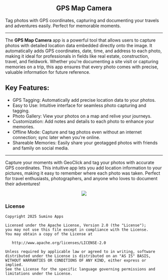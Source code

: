 <h2 align="center">GPS Map Camera</h2>

Tag photos with GPS coordinates, capturing and documenting your travels and adventures easily. Perfect for memorable moments.


----

The **GPS Map Camera** app is a powerful tool that allows users to capture photos with detailed location data embedded directly onto the image. It automatically adds GPS coordinates, date, time, and address to each photo, making it ideal for professionals in fields like real estate, construction, travel, and fieldwork. Whether you're documenting a site visit or capturing memories on a trip, this app ensures that every photo comes with precise, valuable information for future reference.



## Key Features:
- GPS Tagging: Automatically add precise location data to your photos.
- Easy to Use: Intuitive interface for seamless photo capturing and tagging.
- Photo Gallery: View your photos on a map and relive your journeys.
- Customization: Add notes and details to each photo to enhance your memories.
- Offline Mode: Capture and tag photos even without an internet connection; sync later when you're online.
- Shareable Memories: Easily share your geotagged photos with friends and family on social media.


--- 

Capture your moments with GeoClick and tag your photos with accurate GPS coordinates. This intuitive app lets you add location information to your pictures, making it easy to remember where each photo was taken. Perfect for travel enthusiasts, photographers, and anyone who loves to document their adventures!



<p align="center">
  <img src="https://capsule-render.vercel.app/api?type=waving&color=gradient&height=60&width=1980&section=footer"/>
</p>


### License
```
Copyright 2025 Sumino Apps

Licensed under the Apache License, Version 2.0 (the "License");
you may not use this file except in compliance with the License.
You may obtain a copy of the License at

   http://www.apache.org/licenses/LICENSE-2.0

Unless required by applicable law or agreed to in writing, software
distributed under the License is distributed on an "AS IS" BASIS,
WITHOUT WARRANTIES OR CONDITIONS OF ANY KIND, either express or implied.
See the License for the specific language governing permissions and
limitations under the License.
```